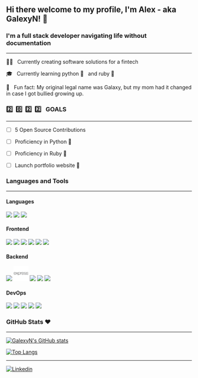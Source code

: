 ## Hi there welcome to my profile, I'm Alex - aka GalexyN! 👋

### I'm a full stack developer navigating life without documentation
---
 👨‍💼 &nbsp; Currently creating software solutions for a fintech

 🎓 &nbsp; Currently learning python 🐍 &nbsp; and ruby 💎

 🤗  &nbsp; Fun fact: My original legal name was Galaxy, but my mom had it changed in case I got bullied 
 growing up.

### 2️⃣  &nbsp;0️⃣&nbsp;  2️⃣&nbsp;  2️⃣ &nbsp; GOALS
---
- [ ] 5 Open Source Contributions
- [ ] Proficiency in Python 🐍
- [ ] Proficiency in Ruby 💎
- [ ] Launch portfolio website 🤭


### Languages and Tools
---
#### Languages
<img src="https://img.icons8.com/color/48/000000/javascript--v2.png"/>
<img src="https://img.icons8.com/color/48/000000/python.png"/>
<img src="https://img.icons8.com/windows/32/000000/ruby-on-rails.png"/>

#### Frontend
<img src="https://img.icons8.com/color/48/000000/html-5--v1.png"/>
<img src="https://img.icons8.com/color/48/000000/css3.png"/>
<img src="https://img.icons8.com/color/48/000000/react-native.png"/>
<img src="https://img.icons8.com/color/48/000000/redux.png"/>
<img src="https://img.icons8.com/color/48/000000/material-ui.png"/>
<img src="https://img.icons8.com/color/48/000000/bootstrap.png"/>

#### Backend
<img src="https://img.icons8.com/color/48/000000/nodejs.png"/>
<img src="https://raw.githubusercontent.com/devicons/devicon/master/icons/express/express-original-wordmark.svg" alt="express" width="40" height="40" style="max-width: 100%;">
<img src="https://img.icons8.com/color/48/000000/mongodb.png"/>
<img src="https://img.icons8.com/color/48/000000/postgreesql.png"/>
<img src="https://img.icons8.com/color/48/000000/mysql-logo.png"/>

#### DevOps
<img src="https://img.icons8.com/color/48/000000/circleci.png"/>
<img src="https://img.icons8.com/windows/32/000000/grunt.png"/>
<img src="https://img.icons8.com/color/32/000000/amazon-web-services.png"/>
<img src="https://img.icons8.com/color/48/000000/azure-1.png"/>
<img src="https://img.icons8.com/color/48/000000/git.png"/>

### GitHub Stats ❤️
---
[![GalexyN's GitHub stats](https://github-readme-stats.vercel.app/api?username=galexyn&show_icons=true&theme=vue)](https://github.com/anuraghazra/github-readme-stats)

[![Top Langs](https://github-readme-stats.vercel.app/api/top-langs/?username=galexyn&layout=compact)](https://github.com/anuraghazra/github-readme-stats)

---
[<img alt="Linkedin" width="30px" src="https://img.icons8.com/fluency/48/000000/linkedin.png"/>][linkedin]

[linkedin]: https://linkedin.com/in/alexanderqnguyen